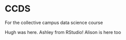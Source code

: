 # CCDS
For the collective campus data science course

Hugh was here.
Ashley from RStudio!
Alison is here too